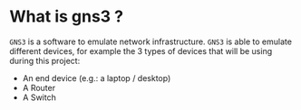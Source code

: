 # What is gns3 ?

`GNS3` is a software to emulate network infrastructure.
`GNS3` is able to emulate different devices, for example the 3 types of devices that will be using during this project:

- An end device (e.g.: a laptop / desktop)
- A Router
- A Switch
